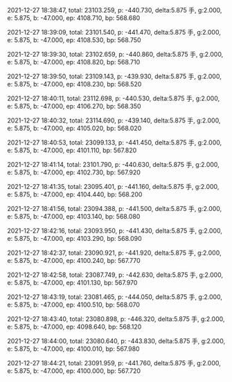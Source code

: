 2021-12-27 18:38:47, total: 23103.259, p: -440.730, delta:5.875 手, g:2.000, e: 5.875, b: -47.000, ep: 4108.710, bp: 568.680

2021-12-27 18:39:09, total: 23101.540, p: -441.470, delta:5.875 手, g:2.000, e: 5.875, b: -47.000, ep: 4108.530, bp: 568.750

2021-12-27 18:39:30, total: 23102.659, p: -440.860, delta:5.875 手, g:2.000, e: 5.875, b: -47.000, ep: 4108.820, bp: 568.710

2021-12-27 18:39:50, total: 23109.143, p: -439.930, delta:5.875 手, g:2.000, e: 5.875, b: -47.000, ep: 4108.230, bp: 568.520

2021-12-27 18:40:11, total: 23112.698, p: -440.530, delta:5.875 手, g:2.000, e: 5.875, b: -47.000, ep: 4106.270, bp: 568.350

2021-12-27 18:40:32, total: 23114.690, p: -439.140, delta:5.875 手, g:2.000, e: 5.875, b: -47.000, ep: 4105.020, bp: 568.020

2021-12-27 18:40:53, total: 23099.133, p: -441.450, delta:5.875 手, g:2.000, e: 5.875, b: -47.000, ep: 4101.110, bp: 567.820

2021-12-27 18:41:14, total: 23101.790, p: -440.630, delta:5.875 手, g:2.000, e: 5.875, b: -47.000, ep: 4102.730, bp: 567.920

2021-12-27 18:41:35, total: 23095.401, p: -441.160, delta:5.875 手, g:2.000, e: 5.875, b: -47.000, ep: 4104.440, bp: 568.200

2021-12-27 18:41:56, total: 23094.388, p: -441.500, delta:5.875 手, g:2.000, e: 5.875, b: -47.000, ep: 4103.140, bp: 568.080

2021-12-27 18:42:16, total: 23093.950, p: -441.430, delta:5.875 手, g:2.000, e: 5.875, b: -47.000, ep: 4103.290, bp: 568.090

2021-12-27 18:42:37, total: 23090.921, p: -441.920, delta:5.875 手, g:2.000, e: 5.875, b: -47.000, ep: 4100.240, bp: 567.770

2021-12-27 18:42:58, total: 23087.749, p: -442.630, delta:5.875 手, g:2.000, e: 5.875, b: -47.000, ep: 4101.130, bp: 567.970

2021-12-27 18:43:19, total: 23081.465, p: -444.050, delta:5.875 手, g:2.000, e: 5.875, b: -47.000, ep: 4100.510, bp: 568.070

2021-12-27 18:43:40, total: 23080.898, p: -446.320, delta:5.875 手, g:2.000, e: 5.875, b: -47.000, ep: 4098.640, bp: 568.120

2021-12-27 18:44:00, total: 23080.640, p: -443.830, delta:5.875 手, g:2.000, e: 5.875, b: -47.000, ep: 4100.010, bp: 567.980

2021-12-27 18:44:21, total: 23091.959, p: -441.760, delta:5.875 手, g:2.000, e: 5.875, b: -47.000, ep: 4100.000, bp: 567.720